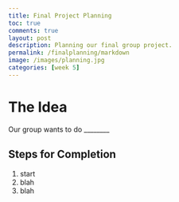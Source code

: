 ```yaml
---
title: Final Project Planning
toc: true
comments: true
layout: post
description: Planning our final group project.
permalink: /finalplanning/markdown
image: /images/planning.jpg
categories: [week 5]
---
```


# The Idea

Our group wants to do ________

## Steps for Completion
1. start
2. blah
3. blah